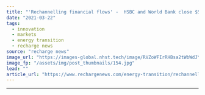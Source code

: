 ```yaml
---
title: "'Rechannelling financial flows' -  HSBC and World Bank close $540m green bond"
date: "2021-03-22"
tags: 
  - innovation
  - markets
  - energy transition
  - recharge news
source: "recharge news"
image_url: "https://images-global.nhst.tech/image/RVZoWFIrRHBsa2tWbWdJY1N6UElhM0wzY2YxRU12Q2I3b3E5RzI0MTczUT0=/nhst/binary/2e80ddbf237454d33a82b51034971fe2"
image_fp: "/assets/img/post_thumbnails/154.jpg"
lead: ""
article_url: "https://www.rechargenews.com/energy-transition/rechannelling-financial-flows-hsbc-and-world-bank-close-540m-green-bond/2-1-985142"
---
```


---

